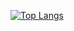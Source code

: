 
[![Top Langs](https://github-readme-stats.vercel.app/api/top-langs/?username=JSusak&layout=compact&show_icons=true&theme=dracula&hide_border=true&hide_title=true)](https://github.com/anuraghazra/github-readme-stats)
